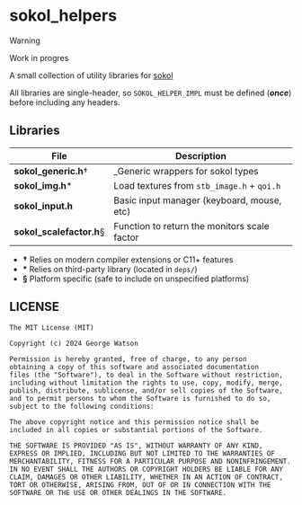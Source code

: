 # sokol_helpers

> [!WARNING]
> Work in progres

A small collection of utility libraries for [sokol](https://github.com/floooh/sokol/)

All libraries are single-header, so `SOKOL_HELPER_IMPL` must be defined (***once***) before including any headers.

## Libraries

| File                     | Description                                       |
| ------------------------ | --------------------------------------------------|
| **sokol_generic.h**†     | _Generic wrappers for sokol types                 |
| **sokol_img.h**\*        | Load textures from `stb_image.h` + `qoi.h`        |
| **sokol_input.h**        | Basic input manager (keyboard, mouse, etc)        |
| **sokol_scalefactor.h**§ | Function to return the monitors scale factor      |

* **†** Relies on modern compiler extensions or C11+ features
* **\*** Relies on third-party library (located in `deps/`)
* **§** Platform specific (safe to include on unspecified platforms)

## LICENSE
```
The MIT License (MIT)

Copyright (c) 2024 George Watson

Permission is hereby granted, free of charge, to any person
obtaining a copy of this software and associated documentation
files (the "Software"), to deal in the Software without restriction,
including without limitation the rights to use, copy, modify, merge,
publish, distribute, sublicense, and/or sell copies of the Software,
and to permit persons to whom the Software is furnished to do so,
subject to the following conditions:

The above copyright notice and this permission notice shall be
included in all copies or substantial portions of the Software.

THE SOFTWARE IS PROVIDED "AS IS", WITHOUT WARRANTY OF ANY KIND,
EXPRESS OR IMPLIED, INCLUDING BUT NOT LIMITED TO THE WARRANTIES OF
MERCHANTABILITY, FITNESS FOR A PARTICULAR PURPOSE AND NONINFRINGEMENT.
IN NO EVENT SHALL THE AUTHORS OR COPYRIGHT HOLDERS BE LIABLE FOR ANY
CLAIM, DAMAGES OR OTHER LIABILITY, WHETHER IN AN ACTION OF CONTRACT,
TORT OR OTHERWISE, ARISING FROM, OUT OF OR IN CONNECTION WITH THE
SOFTWARE OR THE USE OR OTHER DEALINGS IN THE SOFTWARE.
```
